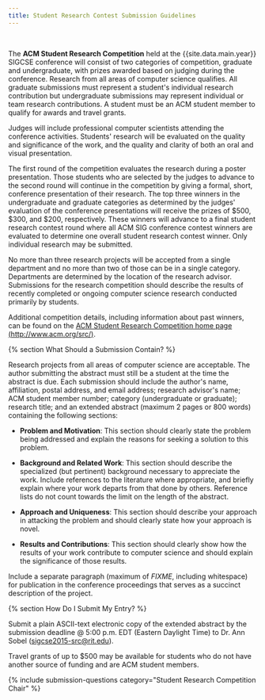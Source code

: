 ```yaml
---
title: Student Research Contest Submission Guidelines
---
```


<div> &nbsp; </div>

The **ACM Student Research Competition** held at
the {{site.data.main.year}} SIGCSE conference will consist of two categories of
competition, graduate and undergraduate, with prizes awarded based on
judging during the conference. Research from all areas of computer
science qualifies. All graduate submissions must represent a student's
individual research contribution but undergraduate submissions may
represent individual or team research contributions. A student must be
an ACM student member to qualify for awards and travel grants.

Judges will include professional computer scientists attending the
conference activities. Students' research will be evaluated on the
quality and significance of the work, and the quality and clarity of
both an oral and visual presentation.

The first round of the competition evaluates the research during a
poster presentation. Those students who are selected by the judges to
advance to the second round will continue in the competition by giving a
formal, short, conference presentation of their research. The top three
winners in the undergraduate and graduate categories as determined by
the judges' evaluation of the conference presentations will receive the
prizes of \$500, \$300, and \$200, respectively. These winners will
advance to a final student research contest round where all ACM SIG
conference contest winners are evaluated to determine one overall
student research contest winner. Only individual research may be
submitted.

No more than three research projects will be accepted from a single
department and no more than two of those can be in a single category.
Departments are determined by the location of the research advisor.
Submissions for the research competition should describe the results of
recently completed or ongoing computer science research conducted
primarily by students.

Additional competition details, including information about past
winners, can be found on the [ACM Student Research Competition home page
(http://www.acm.org/src/)](http://www.acm.org/src/).

{% section What Should a Submission Contain? %}

Research projects from all areas of computer science are acceptable. The
author submitting the abstract must still be a student at the time the
abstract is due. Each submission should include the author's name,
affiliation, postal address, and email address; research advisor's name;
ACM student member number; category (undergraduate or graduate);
research title; and an extended abstract (maximum 2 pages or 800 words)
containing the following sections:

-   **Problem and Motivation**: This section should clearly state the
    problem being addressed and explain the reasons for seeking a
    solution to this problem.
    
-   **Background and Related Work**: This section should describe the
    specialized (but pertinent) background necessary to appreciate the
    work. Include references to the literature where appropriate, and
    briefly explain where your work departs from that done by others.
    Reference lists do not count towards the limit on the length of the
    abstract.
    
-   **Approach and Uniqueness**: This section should describe your
    approach in attacking the problem and should clearly state how your
    approach is novel.
    
-   **Results and Contributions**: This section should clearly show how
    the results of your work contribute to computer science and should
    explain the significance of those results.

Include a separate paragraph (maximum of *FIXME*, including whitespace) for
publication in the conference proceedings that serves as a succinct
description of the project.

{% section How Do I Submit My Entry? %}

Submit a plain ASCII-text electronic copy of the extended abstract by
the submission deadline @ 5:00 p.m. EDT (Eastern Daylight
Time) to Dr. Ann Sobel (<a href="mailto:sigcse2015-src@rit.edu">sigcse2015-src@rit.edu</a>).

Travel grants of up to \$500 may be available for students who do not
have another source of funding and are ACM student members.

{% include submission-questions category="Student Research Competition Chair" %}
